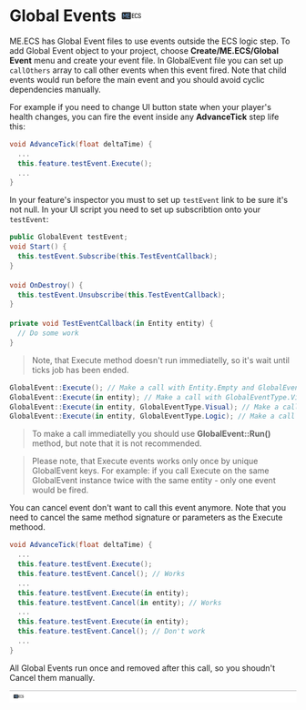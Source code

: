 # Global Events [![](Logo-Tiny.png)](/../../#glossary)
ME.ECS has Global Event files to use events outside the ECS logic step.
To add Global Event object to your project, choose **Create/ME.ECS/Global Event** menu and create your event file.
In GlobalEvent file you can set up `callOthers` array to call other events when this event fired. Note that child events would run before the main event and you should avoid cyclic dependencies manually.

For example if you need to change UI button state when your player's health changes, you can fire the event inside any **AdvanceTick** step life this:
```csharp
void AdvanceTick(float deltaTime) {
  ...
  this.feature.testEvent.Execute();
  ...
}
```

In your feature's inspector you must to set up `testEvent` link to be sure it's not null.
In your UI script you need to set up subscribtion onto your `testEvent`:
```csharp
public GlobalEvent testEvent;
void Start() {
  this.testEvent.Subscribe(this.TestEventCallback);
}

void OnDestroy() {
  this.testEvent.Unsubscribe(this.TestEventCallback);
}

private void TestEventCallback(in Entity entity) {
  // Do some work
}
```

> Note, that Execute method doesn't run immediatelly, so it's wait until ticks job has been ended.

```csharp
GlobalEvent::Execute(); // Make a call with Entity.Empty and GlobalEventType.Visual
GlobalEvent::Execute(in entity); // Make a call with GlobalEventType.Visual
GlobalEvent::Execute(in entity, GlobalEventType.Visual); // Make a call after all ticks work is done
GlobalEvent::Execute(in entity, GlobalEventType.Logic); // Make a call after current tick work is done
```

> To make a call immediatelly you should use **GlobalEvent::Run()** method, but note that it is not recommended.

> Please note, that Execute events works only once by unique GlobalEvent keys. For example: if you call Execute on the same GlobalEvent instance twice with the same entity - only one event would be fired.

You can cancel event don't want to call this event anymore. Note that you need to cancel the same method signature or parameters as the Execute methood.
```csharp
void AdvanceTick(float deltaTime) {
  ...
  this.feature.testEvent.Execute();
  this.feature.testEvent.Cancel(); // Works
  ...
  this.feature.testEvent.Execute(in entity);
  this.feature.testEvent.Cancel(in entity); // Works
  ...
  this.feature.testEvent.Execute(in entity);
  this.feature.testEvent.Cancel(); // Don't work
  ...
}
```
All Global Events run once and removed after this call, so you shoudn't Cancel them manually.

[![](Footer.png)](/../../#glossary)
